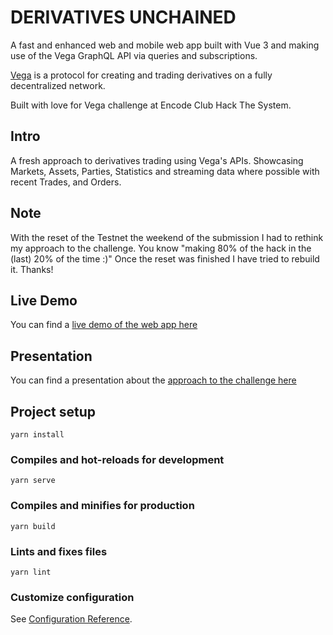 # DERIVATIVES UNCHAINED
A fast and enhanced web and mobile web app built with Vue 3 and making use of the Vega GraphQL API via queries and subscriptions.

[Vega](https://vega.xyz) is a protocol for creating and trading derivatives on a fully decentralized network.

Built with love for Vega challenge at Encode Club Hack The System.

## Intro
A fresh approach to derivatives trading using Vega's APIs.
Showcasing Markets, Assets, Parties, Statistics and streaming data where possible with recent Trades, and Orders.

## Note
With the reset of the Testnet the weekend of the submission I had to rethink my approach to the challenge. You know "making 80% of the hack in the (last) 20% of the time :)"
Once the reset was finished I have tried to rebuild it. Thanks!

## Live Demo
You can find a [live demo of the web app here](https://derivatives-unchained.netlify.app/)

## Presentation
You can find a presentation about the [approach to the challenge here](https://github.com/ivanmolto/derivatives-unchained/blob/main/presentation/derivatives-unchained-ivanmolto.pdf)

## Project setup
```
yarn install
```

### Compiles and hot-reloads for development
```
yarn serve
```

### Compiles and minifies for production
```
yarn build
```

### Lints and fixes files
```
yarn lint
```

### Customize configuration
See [Configuration Reference](https://cli.vuejs.org/config/).
